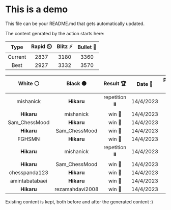 # This is a demo

This file can be your README.md that gets automatically updated.

The content genrated by the action starts here:

<!--START_SECTION:chessStats-->
<!-- Automatically generated with https://github.com/Balastrong/chess-stats-action -->

| Type | Rapid ⏲️ | Blitz ⚡ | Bullet 🔫 |
|:---:|:---:|:---:|:---:|
| Current | 2837 | 3180 | 3360 |
| Best | 2927 | 3332 | 3570 |

| White ⚪ | Black ⚫ | Result 🏆 | Date 📅 | Position 🗺️ | Type 🕕 |
|:---:|:---:|:---:|:---:|:---:|:---:|
| mishanick | **Hikaru** | repetition ⏸️ | 14/4/2023 | <a href="http://www.ee.unb.ca/cgi-bin/tervo/fen.pl?select=8/5k2/7p/5KpP/8/8/2p5/2B5 w - -">Link</a> | Blitz |
| **Hikaru** | mishanick | win 🥇 | 14/4/2023 | <a href="http://www.ee.unb.ca/cgi-bin/tervo/fen.pl?select=QK3R2/4r3/7k/7p/7P/8/5p2/8 b - -">Link</a> | Blitz |
| Sam_ChessMood | **Hikaru** | win 🥇 | 14/4/2023 | <a href="http://www.ee.unb.ca/cgi-bin/tervo/fen.pl?select=2r5/2q3k1/2r2pp1/ppN4p/7P/P1Q2BP1/4PPK1/8 w - -">Link</a> | Blitz |
| **Hikaru** | Sam_ChessMood | win 🥇 | 14/4/2023 | <a href="http://www.ee.unb.ca/cgi-bin/tervo/fen.pl?select=4r1k1/2p2pp1/1p3q2/3Pn3/4Q1N1/1P4Pp/P3R2P/2B3K1 b - -">Link</a> | Blitz |
| FGHSMN | **Hikaru** | win 🥇 | 14/4/2023 | <a href="http://www.ee.unb.ca/cgi-bin/tervo/fen.pl?select=3r4/1b1q1pkp/1p1r1np1/2n1p3/p1P1P2N/Pp3RP1/1P1NRP1P/1Q3BK1 w - -">Link</a> | Blitz |
| **Hikaru** | mishanick | repetition ⏸️ | 14/4/2023 | <a href="http://www.ee.unb.ca/cgi-bin/tervo/fen.pl?select=8/1P3p1k/4p2p/8/4q3/6P1/1QK5/8 w - -">Link</a> | Blitz |
| **Hikaru** | Sam_ChessMood | win 🥇 | 14/4/2023 | <a href="http://www.ee.unb.ca/cgi-bin/tervo/fen.pl?select=7R/5p2/5p2/1pp1q3/4P3/kP3QPK/5P1P/r2N4 b - -">Link</a> | Blitz |
| chesspanda123 | **Hikaru** | win 🥇 | 14/4/2023 | <a href="http://www.ee.unb.ca/cgi-bin/tervo/fen.pl?select=8/r4pk1/p3p3/1p1nPpNp/1P3P1P/6P1/1R5K/8 w - -">Link</a> | Blitz |
| amintabatabaei | **Hikaru** | win 🥇 | 14/4/2023 | <a href="http://www.ee.unb.ca/cgi-bin/tervo/fen.pl?select=8/1P6/2K5/6p1/1r4k1/2R5/8/5r2 w - -">Link</a> | Blitz |
| **Hikaru** | rezamahdavi2008 | win 🥇 | 14/4/2023 | <a href="http://www.ee.unb.ca/cgi-bin/tervo/fen.pl?select=b2r2k1/7p/1p4p1/p1qn1p2/P1B1pP2/1PQ1P3/6PP/3RR1K1 b - -">Link</a> | Blitz |

<!--END_SECTION:chessStats-->

Existing content is kept, both before and after the generated content :)
